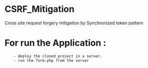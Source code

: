 # CSRF_Mitigation
Cross site request forgery mitigation by Synchronized token pattern

# For run the Application : 
        - deploy the cloned project in a server.
        - run the form.php from the server
